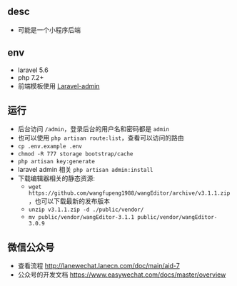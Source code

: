## desc
* 可能是一个小程序后端

## env
* laravel 5.6
* php 7.2+
* 前端模板使用 [Laravel-admin](http://laravel-admin.org/docs)

## 运行
* 后台访问 `/admin`，登录后台的用户名和密码都是 `admin`
* 也可以使用 `php artisan route:list`，查看可以访问的路由
* `cp .env.example .env`
* `chmod -R 777 storage bootstrap/cache`
* `php artisan key:generate`
* laravel admin 相关 `php artisan admin:install`
* 下载编辑器相关的静态资源:
    - `wget https://github.com/wangfupeng1988/wangEditor/archive/v3.1.1.zip`，也可以下载最新的发布版本
    - `unzip v3.1.1.zip -d ./public/vendor/`
    - `mv public/vendor/wangEditor-3.1.1 public/vendor/wangEditor-3.0.9`

## 微信公众号
* 查看流程 http://lanewechat.lanecn.com/doc/main/aid-7
* 公众号的开发文档 https://www.easywechat.com/docs/master/overview
